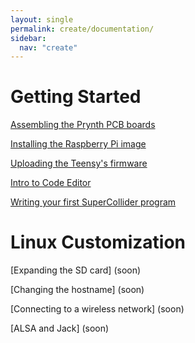 ```yaml
---
layout: single
permalink: create/documentation/
sidebar:
  nav: "create"
---
```


# Getting Started

[Assembling the Prynth PCB boards](board-assembly.html)

[Installing the Raspberry Pi image](install-rpi-image.html)

[Uploading the Teensy's firmware](teensy-firmware.html)

[Intro to Code Editor](editor-intro.html)

[Writing your first SuperCollider program](first-program.html)

# Linux Customization

[Expanding the SD card] (soon)

[Changing the hostname] (soon)

[Connecting to a wireless network] (soon)

[ALSA and Jack] (soon)
